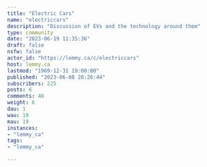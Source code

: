 ```yaml
---
title: "Electric Cars" 
name: "electriccars"
description: "Discussion of EVs and the technology around them"
type: community
date: "2023-06-19 11:35:36"
draft: false
nsfw: false
actor_id: "https://lemmy.ca/c/electriccars"
host: lemmy.ca
lastmod: "1969-12-31 19:00:00"
published: "2023-06-08 20:26:44"
subscribers: 225
posts: 6
comments: 40
weight: 6
dau: 1
wau: 19
mau: 19
instances:
- "lemmy_ca"
tags: 
- "lemmy_ca"

---
```

